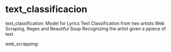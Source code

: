 # text_classificacion

text_classification: Model for Lyrics Text Classification from two artists
Web Scraping, Regex and Beautiful Soup
Recognizing the artist given a ppiece of text

web_scrapping:
